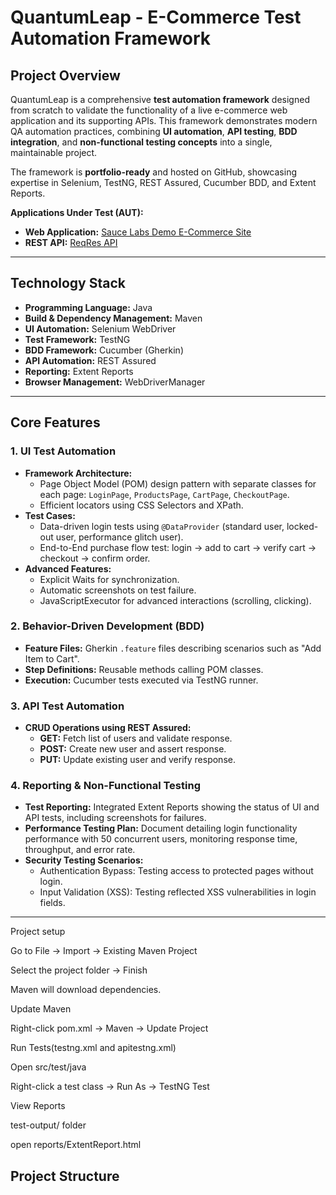# QuantumLeap - E-Commerce Test Automation Framework

## **Project Overview**
QuantumLeap is a comprehensive **test automation framework** designed from scratch to validate the functionality of a live e-commerce web application and its supporting APIs. This framework demonstrates modern QA automation practices, combining **UI automation**, **API testing**, **BDD integration**, and **non-functional testing concepts** into a single, maintainable project.  

The framework is **portfolio-ready** and hosted on GitHub, showcasing expertise in Selenium, TestNG, REST Assured, Cucumber BDD, and Extent Reports.

**Applications Under Test (AUT):**
- **Web Application:** [Sauce Labs Demo E-Commerce Site](https://www.saucedemo.com/)  
- **REST API:** [ReqRes API](https://reqres.in/)

---

## **Technology Stack**
- **Programming Language:** Java  
- **Build & Dependency Management:** Maven  
- **UI Automation:** Selenium WebDriver  
- **Test Framework:** TestNG  
- **BDD Framework:** Cucumber (Gherkin)  
- **API Automation:** REST Assured  
- **Reporting:** Extent Reports  
- **Browser Management:** WebDriverManager  

---

## **Core Features**
### 1. UI Test Automation
- **Framework Architecture:**
  - Page Object Model (POM) design pattern with separate classes for each page: `LoginPage`, `ProductsPage`, `CartPage`, `CheckoutPage`.
  - Efficient locators using CSS Selectors and XPath.
- **Test Cases:**
  - Data-driven login tests using `@DataProvider` (standard user, locked-out user, performance glitch user).
  - End-to-End purchase flow test: login → add to cart → verify cart → checkout → confirm order.
- **Advanced Features:**
  - Explicit Waits for synchronization.
  - Automatic screenshots on test failure.
  - JavaScriptExecutor for advanced interactions (scrolling, clicking).

### 2. Behavior-Driven Development (BDD)
- **Feature Files:** Gherkin `.feature` files describing scenarios such as "Add Item to Cart".
- **Step Definitions:** Reusable methods calling POM classes.
- **Execution:** Cucumber tests executed via TestNG runner.

### 3. API Test Automation
- **CRUD Operations using REST Assured:**
  - **GET:** Fetch list of users and validate response.  
  - **POST:** Create new user and assert response.  
  - **PUT:** Update existing user and verify response.

### 4. Reporting & Non-Functional Testing
- **Test Reporting:** Integrated Extent Reports showing the status of UI and API tests, including screenshots for failures.
- **Performance Testing Plan:** Document detailing login functionality performance with 50 concurrent users, monitoring response time, throughput, and error rate.
- **Security Testing Scenarios:**  
  - Authentication Bypass: Testing access to protected pages without login.  
  - Input Validation (XSS): Testing reflected XSS vulnerabilities in login fields.

-----------------------------------------------------------------------------------------------------------------------------------------
Project setup

Go to File → Import → Existing Maven Project

Select the project folder → Finish

Maven will download dependencies.

Update Maven

Right-click pom.xml → Maven → Update Project

Run Tests(testng.xml and apitestng.xml)

Open src/test/java

Right-click a test class → Run As → TestNG Test

View Reports

 test-output/ folder

 open reports/ExtentReport.html

## **Project Structure**
